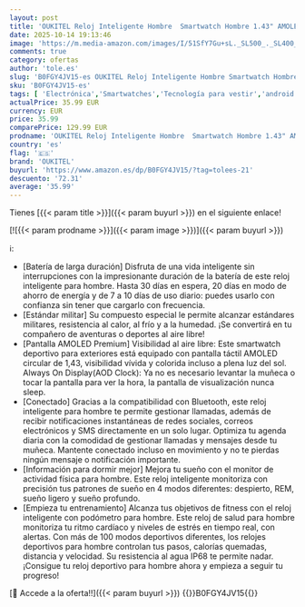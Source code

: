 ```yaml
---
layout: post
title: 'OUKITEL Reloj Inteligente Hombre  Smartwatch Hombre 1.43" AMOLED con Llamadas Bluetooth  IP68 Impermeable  100+ Modos Deporte Pulsómetro Presión Arterial Monito de Sueño  Android iOS'
date: 2025-10-14 19:13:46
image: 'https://m.media-amazon.com/images/I/51SfY7Gu+sL._SL500_._SL400_.jpg'
comments: true
category: ofertas
author: 'tole.es'
slug: 'B0FGY4JV15-es OUKITEL Reloj Inteligente Hombre Smartwatch Hombre 1.43"...'
sku: 'B0FGY4JV15-es'
tags: [ 'Electrónica','Smartwatches','Tecnología para vestir','android','oukitel','🇪🇸', ]
actualPrice: 35.99 EUR
currency: EUR
price: 35.99
comparePrice: 129.99 EUR
prodname: 'OUKITEL Reloj Inteligente Hombre  Smartwatch Hombre 1.43" AMOLED con Llamadas Bluetooth  IP68 Impermeable  100+ Modos Deporte Pulsómetro Presión Arterial Monito de Sueño  Android iOS'
country: 'es'
flag: '🇪🇸'
brand: 'OUKITEL'
buyurl: 'https://www.amazon.es/dp/B0FGY4JV15/?tag=tolees-21'
descuento: '72.31'
average: '35.99'
---
```


Tienes [{{< param title >}}]({{< param buyurl >}}) en el siguiente enlace!

[![{{< param prodname >}}]({{< param image >}})]({{< param buyurl >}})

ℹ️:

- [Batería de larga duración] Disfruta de una vida inteligente sin interrupciones con la impresionante duración de la batería de este reloj inteligente para hombre. Hasta 30 días en espera, 20 días en modo de ahorro de energía y de 7 a 10 días de uso diario: puedes usarlo con confianza sin tener que cargarlo con frecuencia.
- [Estándar militar] Su compuesto especial le permite alcanzar estándares militares, resistencia al calor, al frío y a la humedad. ¡Se convertirá en tu compañero de aventuras o deportes al aire libre!
- [Pantalla AMOLED Premium] Visibilidad al aire libre: Este smartwatch deportivo para exteriores está equipado con pantalla táctil AMOLED circular de 1,43, visibilidad vívida y colorida incluso a plena luz del sol. Always On Display(AOD Clock): Ya no es necesario levantar la muñeca o tocar la pantalla para ver la hora, la pantalla de visualización nunca sleep.
- [Conectado] Gracias a la compatibilidad con Bluetooth, este reloj inteligente para hombre te permite gestionar llamadas, además de recibir notificaciones instantáneas de redes sociales, correos electrónicos y SMS directamente en un solo lugar. Optimiza tu agenda diaria con la comodidad de gestionar llamadas y mensajes desde tu muñeca. Mantente conectado incluso en movimiento y no te pierdas ningún mensaje o notificación importante.
- [Información para dormir mejor] Mejora tu sueño con el monitor de actividad física para hombre. Este reloj inteligente monitoriza con precisión tus patrones de sueño en 4 modos diferentes: despierto, REM, sueño ligero y sueño profundo.
- [Empieza tu entrenamiento] Alcanza tus objetivos de fitness con el reloj inteligente con podómetro para hombre. Este reloj de salud para hombre monitoriza tu ritmo cardíaco y niveles de estrés en tiempo real, con alertas. Con más de 100 modos deportivos diferentes, los relojes deportivos para hombre controlan tus pasos, calorías quemadas, distancia y velocidad. Su resistencia al agua IP68 te permite nadar. ¡Consigue tu reloj deportivo para hombre ahora y empieza a seguir tu progreso!

[🛒 Accede a la oferta!!]({{< param buyurl >}})
{{<world>}}B0FGY4JV15{{</world>}}
